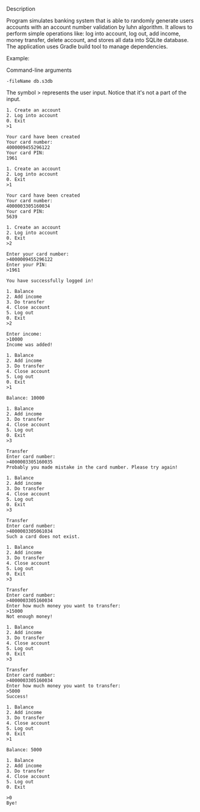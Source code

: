 Description

Program simulates banking system that is able to randomly generate users accounts with an account number validation by luhn algorithm. It allows to perform simple operations like:
log into account, log out, add income, money transfer, delete account, and stores all data into SQLite database. The application uses Gradle build tool to manage dependencies.

Example:

Command-line arguments

    -fileName db.s3db

The symbol > represents the user input. Notice that it's not a part of the input.

    1. Create an account
    2. Log into account
    0. Exit
    >1
     
    Your card have been created
    Your card number:
    4000009455296122
    Your card PIN:
    1961
     
    1. Create an account
    2. Log into account
    0. Exit
    >1
     
    Your card have been created
    Your card number:
    4000003305160034
    Your card PIN:
    5639
     
    1. Create an account
    2. Log into account
    0. Exit
    >2
     
    Enter your card number:
    >4000009455296122
    Enter your PIN:
    >1961
     
    You have successfully logged in!
     
    1. Balance
    2. Add income
    3. Do transfer
    4. Close account
    5. Log out
    0. Exit
    >2
     
    Enter income:
    >10000
    Income was added!
     
    1. Balance
    2. Add income
    3. Do transfer
    4. Close account
    5. Log out
    0. Exit
    >1
     
    Balance: 10000
     
    1. Balance
    2. Add income
    3. Do transfer
    4. Close account
    5. Log out
    0. Exit
    >3
     
    Transfer
    Enter card number:
    >4000003305160035
    Probably you made mistake in the card number. Please try again!
     
    1. Balance
    2. Add income
    3. Do transfer
    4. Close account
    5. Log out
    0. Exit
    >3
     
    Transfer
    Enter card number:
    >4000003305061034
    Such a card does not exist.
     
    1. Balance
    2. Add income
    3. Do transfer
    4. Close account
    5. Log out
    0. Exit
    >3
     
    Transfer
    Enter card number:
    >4000003305160034
    Enter how much money you want to transfer:
    >15000
    Not enough money!
     
    1. Balance
    2. Add income
    3. Do transfer
    4. Close account
    5. Log out
    0. Exit
    >3
     
    Transfer
    Enter card number:
    >4000003305160034
    Enter how much money you want to transfer:
    >5000
    Success!
     
    1. Balance
    2. Add income
    3. Do transfer
    4. Close account
    5. Log out
    0. Exit
    >1
     
    Balance: 5000
     
    1. Balance
    2. Add income
    3. Do transfer
    4. Close account
    5. Log out
    0. Exit
     
    >0
    Bye!
 
